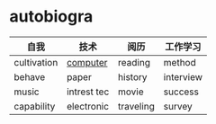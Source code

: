 # autobiogra

| 自我| 技术| 阅历| 工作学习|
|-|-|-|-|
|cultivation|[computer](computer/readme.md)|reading|method|
|behave|paper|history|interview|
|music|intrest tec|movie|success|
|capability|electronic|traveling|survey|